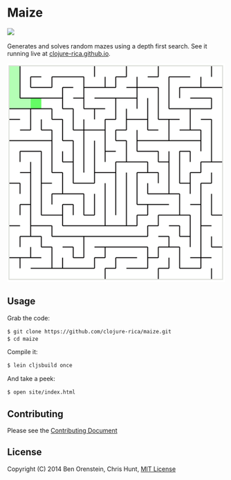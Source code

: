 # Maize

[![](https://travis-ci.org/clojure-rica/maize.png)](https://travis-ci.org/clojure-rica/maize)

Generates and solves random mazes using a depth first search. See it running
live at [clojure-rica.github.io](http://clojure-rica.github.io).

![](images/example-maze.gif)

## Usage

Grab the code:

```bash
$ git clone https://github.com/clojure-rica/maize.git
$ cd maize
```

Compile it:

```bash
$ lein cljsbuild once
```

And take a peek:

```bash
$ open site/index.html
```

## Contributing
Please see the [Contributing
Document](https://github.com/clojure-rica/maize/blob/master/CONTRIBUTING.md)

## License
Copyright (C) 2014 Ben Orenstein, Chris Hunt, [MIT
License](https://github.com/clojure-rica/maize/blob/master/LICENSE.txt)
